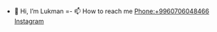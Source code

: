 - 👋 Hi, I’m Lukman
=- 📫 How to reach me <a href="tel:+996706048466">Phone:+9960706048466</a>
<a href="https://instagram.com/lukman__dev">Instagram</a>

<!---
lukman-wp/lukman-wp is a ✨ special ✨ repository because its `README.md` (this file) appears on your GitHub profile.
You can click the Preview link to take a look at your changes.
--->
